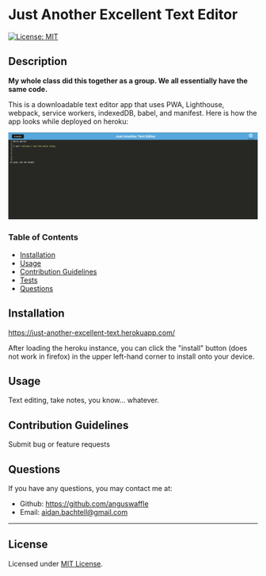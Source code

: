 # Just Another Excellent Text Editor
  
  [![License: MIT](https://img.shields.io/badge/License-MIT-yellow.svg)](https://opensource.org/licenses/MIT)

  ## Description

  **My whole class did this together as a group. We all essentially have the same code.**


  This is a downloadable text editor app that uses PWA, Lighthouse, webpack, service workers, indexedDB, babel, and manifest. Here is how the app looks while deployed on heroku:

  ![Heroku preview of the text editor](./Assets/preview.png)

  ### Table of Contents

  * [Installation](#installation)
  * [Usage](#usage)
  * [Contribution Guidelines](#contribution-guidelines)
  * [Tests](#tests)
  * [Questions](#questions)
  

  ## Installation

  https://just-another-excellent-text.herokuapp.com/

  After loading the heroku instance, you can click the "install" button (does not work in firefox) in the upper left-hand corner to install onto your device. 


  ## Usage

  Text editing, take notes, you know... whatever.


  ## Contribution Guidelines

  Submit bug or feature requests


  ## Questions

  If you have any questions, you may contact me at: 

  * Github: https://github.com/anguswaffle
  * Email: aidan.bachtell@gmail.com

  ---

  ## License 

  Licensed under [MIT License](https://opensource.org/licenses/MIT). 
